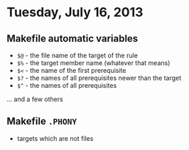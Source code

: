 # Tuesday, July 16, 2013

## Makefile automatic variables

* `$@` - the file name of the target of the rule
* `$%` - the target member name (whatever that means)
* `$<` - the name of the first prerequisite
* `$?` - the names of all prerequisites newer than the target
* `$^` - the names of all prerequisites

... and a few others

## Makefile `.PHONY`

- targets which are not files
